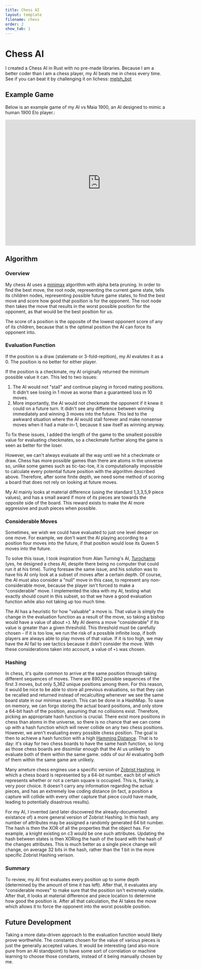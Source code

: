```yaml
---
title: Chess AI
layout: template
filename: chess
order: 2
show_tab: 1
--- 
```


# Chess AI
I created a Chess AI in Rust with no pre-made libraries. Because I am a better coder than I am a chess player, my AI beats me in chess every time.
See if you can beat it by challenging it on lichess: [melsh_bot](https://lichess.org/@/melsh_bot)

## Example Game
Below is an example game of my AI vs Maia 1900, an AI designed to mimic a human 1900 Elo player.:

<iframe src="https://lichess.org/embed/cq0cqA6sEGqF#0?theme=auto&bg=auto"
width=600 height=397 frameborder=0></iframe>

## Algorithm

### Overview
My chess AI uses a [minimax](https://en.wikipedia.org/wiki/Minimax) algorithm with alpha beta pruning. In order to find the best move, the root node, representing the current game state, tells its children nodes, representing possible future game states, to find the best move and score how good that position is for the opponent. The root node then takes the move that results in the worst possible position for the opponent, as that would be the best position for us.

The score of a position is the opposite of the lowest opponent score of any of its children, because that is the optimal position the AI can force its opponent into.

### Evaluation Function
If the position is a draw (stalemate or 3-fold-repition), my AI evalutes it as a 0. The position is no better for either player.

If the position is a checkmate, my AI originally returned the minimum possible value it can. This led to two issues:

1. The AI would not "stall" and continue playing in forced mating positions. It didn't see losing in 1 move as worse than a guaranteed loss in 10 moves.
2. More importantly, the AI would not checkmate the opponent if it knew it could on a future turn. It didn't see any difference between winning immediately and winning 3 moves into the future. This led to the awkward situation where the AI would stall forever and make nonsense moves when it had a mate-in-1, because it saw itself as winning anyway.

To fix these issues, I added the length of the game to the smallest possible value for evaluating checkmates, so a checkmate further along the game is seen as better for the loser.

However, we can't always evaluate all the way until we hit a checkmate or draw. Chess has more possible games than there are atoms in the universe so, unlike some games such as tic-tac-toe, it is computationally impossible to calculate every potential future position with the algorithm described above. Therefore, after some finite depth, we need some method of scoring a board that does not rely on looking at future moves.

My AI mainly looks at material difference (using the standard 1,3,3,5,9 piece values), and has a small award if more of its pieces are towards the opposite side of the board. This reward exists to make the AI more aggressive and push pieces when possible.

### Considerable Moves
Sometimes, we wish we could have evaluated to just one level deeper on one move. For example, we don't want the AI playing according to a position four moves into the future, if that position would lose its Queen 5 moves into the future.

To solve this issue, I took inspiration from Alan Turning's AI, [Turochamp](https://en.wikipedia.org/wiki/Turochamp) (yes, he designed a chess AI, despite there being no computer that could run it at his time). Turing foresaw the same issue, and his solution was to have his AI only look at a subset of moves after a certain depth. Of course, the AI must also consider a "null" move in this case, to represent any non-considerable move, because the player isn't forced to make a "considerable" move. I implemented the idea with my AI, testing what exactly should count in this subset, so that we have a good evaluation function while also not taking up too much time.

The AI has a heuristic for how "valuable" a move is. That value is simply the change in the evaluation function as a result of the move, so taking a bishop would have a value of about `+3`. My AI deems a move "considerable" if its value is greater than a given threshold. This threshold must be carefully chosen - if it is too low, we run the risk of a possible infinite loop, if both players are always able to play moves of that value. If it is too high, we may have the AI fail to see tactics because it didn't consider the move. With these considerations taken into account, a value of `+1` was chosen.

### Hashing
In chess, it's quite common to arrive at the same position through taking different sequences of moves. There are 8902 possible sequences of the first 3 moves, but only 5,362 unique positions among them. For this reason, it would be nice to be able to store all previous evaluations, so that they can be recalled and returned instead of recalculting whenever we see the same board state in our minimax search. This can be done in a HashMap. To save on memory, we can forgo storing the actual board positions, and only store a 64-bit hash of the position, assuming that no collisions exist. Therefore, picking an appropriate hash function is crucial. There exist more positions in chess than atoms in the universe, so there is no chance that we can come up with a hash function which will never collide on any two chess positions. However, we aren't evaluating every possible chess position. The goal is then to achieve a hash function with a high [Hamming Distance](https://en.wikipedia.org/wiki/Hamming_distance). That is to day: it's okay for two chess boards to have the same hash function, so long as those chess boards are dissimilar enough that the AI us unlikely to evaluate both of them within the same game. odds of our AI evaluating both of them within the same game are unlikely.

Many ameture chess engines use a specific version of [Zobrist Hashing](https://en.wikipedia.org/wiki/Zobrist_hashing), in which a chess board is represented by a 64-bit number, each bit of which represents whether or not a certain square is occupied. This is, frankly, a very poor choice. It doesn't carry any information regarding the actual pieces, and has an extremely low coding distance (in fact, a position a capture will collide with every other capture that piece could have made, leading to potentially disastrous results).

For my AI, I invented (and later discovered the already-documented existance of) a more general version of Zobrist Hashing. In this hash, any number of attributes may be assigned a randomly generated 64 bit number. The hash is then the XOR of all the properties that the object has. For example, a knight existing on c3 would be one such attributes. Updating the hash between states is then XORing the hash of the board with the hash of the changes attributes. This is much better as a single piece change will change, on average 32 bits in the hash, rather than the 1 bit in the more specific Zobrist Hashing verison.

### Summary
To review, my AI first evaluates every position up to some depth (determined by the amount of time it has left). After that, it evaluates any "considerable moves" to make sure that the position isn't extremely volatile. After that, it looks at material difference and piece location to determine how good the position is. After all that calculation, the AI takes the move which allows it to force the opponent into the worst possible position.

## Future Development
Taking a more data-driven approach to the evaluation function would likely prove worthwhile. The constants chosen for the value of various pieces is just the generally accepted values. It would be interesting (and also more pure from an AI standpoint) to have some sort of correlation or machine learning to choose those constants, instead of it being manually chosen by me. 
